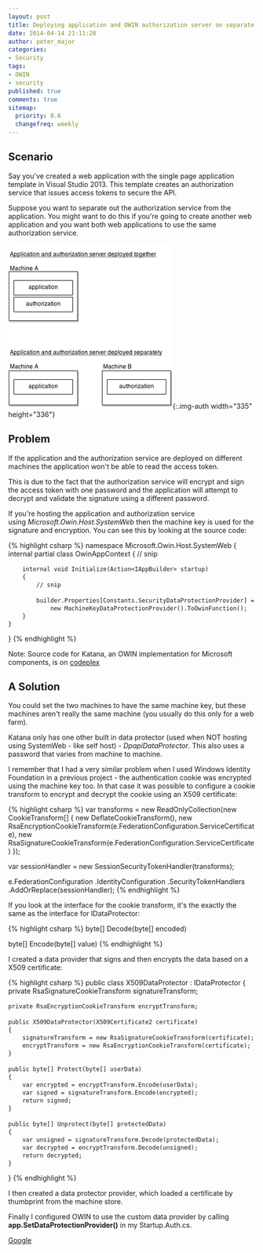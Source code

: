 ```yaml
---
layout: post
title: Deploying application and OWIN authorization server on separate machines
date: 2014-04-14 21:11:28
author: peter_major
categories:
- Security
tags:
- OWIN
- security
published: true
comments: true
sitemap:
  priority: 0.6
  changefreq: weekly
---
```

## Scenario

Say you've created a web application with the single page application template in Visual Studio 2013. This template creates an authorization service that issues access tokens to secure the API.

Suppose you want to separate out the authorization service from the application. You might want to do this if you're going to create another web application and you want both web applications to use the same authorization service.

![two applications sharing same authentication system](/assets/two-applications-sharing-same-authentication-system-1.png){:.img-auth width="335" height="336"}

<!--more-->

## Problem

If the application and the authorization service are deployed on different machines the application won't be able to read the access token.

This is due to the fact that the authorization service will encrypt and sign the access token with one password and the application will attempt to decrypt and validate the signature using a different password.

If you're hosting the application and authorization service using _Microsoft.Owin.Host.SystemWeb_ then the machine key is used for the signature and encryption. You can see this by looking at the source code:

{% highlight csharp %}
namespace Microsoft.Owin.Host.SystemWeb
{
    internal partial class OwinAppContext
    {
        // snip

        internal void Initialize(Action<IAppBuilder> startup)
        {
            // snip

            builder.Properties[Constants.SecurityDataProtectionProvider] =
                new MachineKeyDataProtectionProvider().ToOwinFunction();
        }
    }
}
{% endhighlight %}

Note: Source code for Katana, an OWIN implementation for Microsoft components, is on [codeplex](https://katanaproject.codeplex.com/)

## A Solution

You could set the two machines to have the same machine key, but these machines aren't really the same machine (you usually do this only for a web farm).

Katana only has one other built in data protector (used when NOT hosting using SystemWeb - like self host) - _DpapiDataProtector_. This also uses a password that varies from machine to machine.

I remember that I had a very similar problem when I used Windows Identity Foundation in a previous project - the authentication cookie was encrypted using the machine key too. In that case it was possible to configure a cookie transform to encrypt and decrypt the cookie using an X509 certificate:

{% highlight csharp %}
var transforms = new ReadOnlyCollection<CookieTransform>(new CookieTransform[]
{
    new DeflateCookieTransform(),
    new RsaEncryptionCookieTransform(e.FederationConfiguration.ServiceCertificate),
    new RsaSignatureCookieTransform(e.FederationConfiguration.ServiceCertificate)
});

var sessionHandler = new SessionSecurityTokenHandler(transforms);

e.FederationConfiguration
    .IdentityConfiguration
    .SecurityTokenHandlers
    .AddOrReplace(sessionHandler);
{% endhighlight %}

If you look at the interface for the cookie transform, it's the exactly the same as the interface for IDataProtector:

{% highlight csharp %}
byte[] Decode(byte[] encoded)

byte[] Encode(byte[] value)
{% endhighlight %}

I created a data provider that signs and then encrypts the data based on a X509 certificate:

{% highlight csharp %}
public class X509DataProtector : IDataProtector
{
    private RsaSignatureCookieTransform signatureTransform;
        
    private RsaEncryptionCookieTransform encryptTransform;

    public X509DataProtector(X509Certificate2 certificate)
    {
        signatureTransform = new RsaSignatureCookieTransform(certificate);
        encryptTransform = new RsaEncryptionCookieTransform(certificate);
    }

    public byte[] Protect(byte[] userData)
    {
        var encrypted = encryptTransform.Encode(userData);
        var signed = signatureTransform.Encode(encrypted);
        return signed;
    }

    public byte[] Unprotect(byte[] protectedData)
    {
        var unsigned = signatureTransform.Decode(protectedData);
        var decrypted = encryptTransform.Decode(unsigned);
        return decrypted;
    }
}
{% endhighlight %}

I then created a data protector provider, which loaded a certificate by thumbprint from the machine store.

Finally I configured OWIN to use the custom data provider by calling __app.SetDataProtectionProvider()__ in my Startup.Auth.cs.

[Google](https://plus.google.com/+PeterMajorUk?rel=author)
